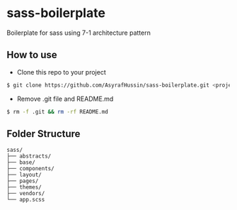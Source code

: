 # sass-boilerplate
Boilerplate for sass using 7-1 architecture pattern

## How to use
* Clone this repo to your project
```bash
$ git clone https://github.com/AsyrafHussin/sass-boilerplate.git <project-path>
```

* Remove .git file and README.md
```bash
$ rm -f .git && rm -rf README.md
```

## Folder Structure

    sass/
    ├── abstracts/               
    ├── base/                    
    ├── components/              
    ├── layout/                  
    ├── pages/                   
    ├── themes/
    ├── vendors/
    └── app.scss




